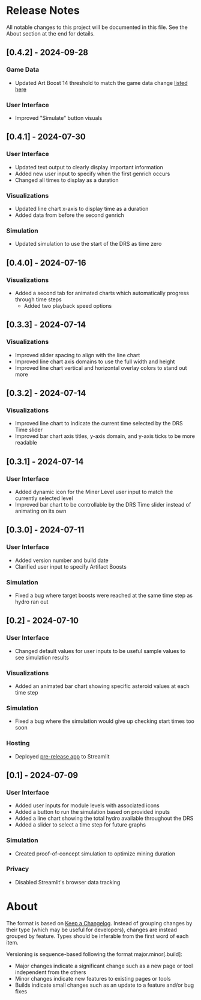 # Release Notes

All notable changes to this project will be documented in this file. See the About section at the end for details.


## [0.4.2] - 2024-09-28

### Game Data
- Updated Art Boost 14 threshold to match the game data change [listed here](http://blog.hadesstar.com/2024/09/server-update-september-17.html)

### User Interface
- Improved "Simulate" button visuals


## [0.4.1] - 2024-07-30

### User Interface
- Updated text output to clearly display important information
- Added new user input to specify when the first genrich occurs
- Changed all times to display as a duration

### Visualizations
- Updated line chart x-axis to display time as a duration
- Added data from before the second genrich

### Simulation
- Updated simulation to use the start of the DRS as time zero


## [0.4.0] - 2024-07-16

### Visualizations
- Added a second tab for animated charts which automatically progress through time steps
    - Added two playback speed options


## [0.3.3] - 2024-07-14

### Visualizations
- Improved slider spacing to align with the line chart
- Improved line chart axis domains to use the full width and height
- Improved line chart vertical and horizontal overlay colors to stand out more


## [0.3.2] - 2024-07-14

### Visualizations
- Improved line chart to indicate the current time selected by the DRS Time slider
- Improved bar chart axis titles, y-axis domain, and y-axis ticks to be more readable


## [0.3.1] - 2024-07-14

### User Interface
- Added dynamic icon for the Miner Level user input to match the currently selected level
- Improved bar chart to be controllable by the DRS Time slider instead of animating on its own


## [0.3.0] - 2024-07-11

### User Interface
- Added version number and build date
- Clarified user input to specify Artifact Boosts

### Simulation
- Fixed a bug where target boosts were reached at the same time step as hydro ran out


## [0.2] - 2024-07-10

### User Interface
- Changed default values for user inputs to be useful sample values to see simulation results

### Visualizations
- Added an animated bar chart showing specific asteroid values at each time step

### Simulation
- Fixed a bug where the simulation would give up checking start times too soon

### Hosting
- Deployed [pre-release app](https://dn-toolbox.streamlit.app/) to Streamlit


## [0.1] - 2024-07-09

### User Interface
- Added user inputs for module levels with associated icons
- Added a button to run the simulation based on provided inputs
- Added a line chart showing the total hydro available throughout the DRS
- Added a slider to select a time step for future graphs

### Simulation
- Created proof-of-concept simulation to optimize mining duration

### Privacy
- Disabled Streamlit's browser data tracking


# About

The format is based on [Keep a Changelog](https://keepachangelog.com/en/1.1.0/).
Instead of grouping changes by their type (which may be useful for developers), changes are instead grouped by feature. Types should be inferable from the first word of each item.

Versioning is sequence-based following the format major.minor\[.build\]:
- Major changes indicate a significant change such as a new page or tool independent from the others
- Minor changes indicate new features to existing pages or tools
- Builds indicate small changes such as an update to a feature and/or bug fixes